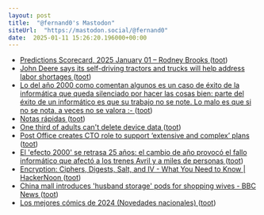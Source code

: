 ```yaml
---
layout: post
title:  "@fernand0's Mastodon"
siteUrl:  "https://mastodon.social/@fernand0"
date:  2025-01-11 15:26:20.196000+00:00
---
```

*  [Predictions Scorecard, 2025 January 01 – Rodney Brooks ](https://rodneybrooks.com/predictions-scorecard-2025-january-01) ([toot](https://mastodon.social/@fernand0/113810419233211829))
*  [John Deere says its self-driving tractors and trucks will help address labor shortages ](https://www.theverge.com/2025/1/6/24334357/john-deere-autonomous-tractor-truck-orchard-mow-ce) ([toot](https://mastodon.social/@fernand0/113809736684640984))
*  [Lo del año 2000 como comentan algunos es un caso de éxito de la informática que queda silenciado por hacer las cosas bien: parte del éxito de un informático es que su trabajo no se note. Lo malo es que si no se nota, a veces no se valora :- ](https://mastodon.social/@fernand0/113809516322113305) ([toot](https://mastodon.social/@fernand0/113809516322113305))
*  [Notas rápidas ](https://www.tumblr.com/fernand0/772002804101431296/hoy-hace-17-a%C3%B1os-que-llegu%C3%A9-a-tumbl) ([toot](https://mastodon.social/@fernand0/113809495903099028))
*  [One third of adults can't delete device data ](https://www.theregister.com/2024/12/24/uk_device_data_deletion) ([toot](https://mastodon.social/@fernand0/113809262396376641))
*  [Post Office creates CTO role to support ‘extensive and complex’ plans ](https://www.computerweekly.com/news/366617366/Post-Office-creates-CTO-role-to-support-extensive-and-complex-plan) ([toot](https://mastodon.social/@fernand0/113809059375567507))
*  [El 'efecto 2000' se retrasa 25 años: el cambio de año provocó el fallo informático que afectó a los trenes Avril y a miles de personas ](https://www.20minutos.es/noticia/5669058/0/efecto-2000-se-retrasa-25-anos-cambio-ano-provoca-fallo-informatico-que-paralizo-los-trenes-avril) ([toot](https://mastodon.social/@fernand0/113808143887794805))
*  [Encryption: Ciphers, Digests, Salt, and IV - What You Need to Know \| HackerNoon ](https://hackernoon.com/encryption-ciphers-digests-salt-and-iv-what-you-need-to-kno) ([toot](https://mastodon.social/@fernand0/113807342456189857))
*  [China mall introduces 'husband storage' pods for shopping wives - BBC News ](https://www.bbc.com/news/blogs-news-from-elsewhere-40609115.am) ([toot](https://mastodon.social/@fernand0/113805503057509536))
*  [Los mejores cómics de 2024 (Novedades nacionales) ](https://abandonadtodaesperanza.blogspot.com/2025/01/los-mejores-comics-de-2024-novedades_0478635704.html?m=) ([toot](https://mastodon.social/@fernand0/113805318963940045))
